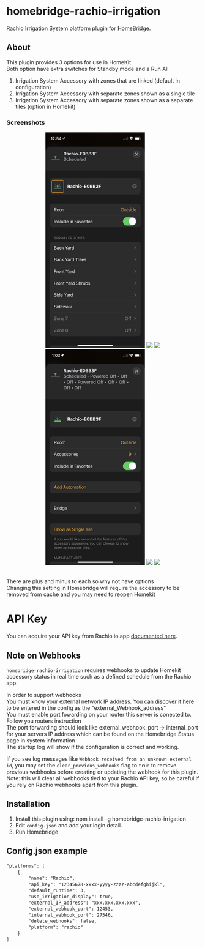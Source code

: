 # homebridge-rachio-irrigation
Rachio Irrigation System platform plugin for [HomeBridge](https://github.com/nfarina/homebridge).

## About

This plugin provides 3 options for use in HomeKit<br>Both option have extra switches for Standby mode and a Run All 
1.	Irrigation System Accessory with zones that are linked (default in configuration)
2.	Irrigation System Accessory with separate zones shown as a single tile 
3.	Irrigation System Accessory with separate zones shown as a separate tiles (option in Homekit)


### Screenshots
<p>
 <div align="center">
  <img width=260 src="images/IMG_3910.PNG"/>
  <img width=260 src="images/IMG_3909.PNG"/>
  <img width=260 src="images/IMG_3911.PNG"/>
  <img width=260 src="images/IMG_3915.PNG"/>
  <img width=260 src="images/IMG_3912.PNG"/>
  <img width=260 src="images/IMG_3913.PNG"/>
 </div align="left">
</p>
<br>There are plus and minus to each so why not have options
<br>Changing this setting in Homebridge will require the accessory to be removed from cache and you may need to reopen Homekit


# API Key

You can acquire your API key from Rachio io.app [documented here](https://rachio.readme.io/docs/authentication).

## Note on Webhooks

`homebridge-rachio-irrigation` requires webhooks to update Homekit accessory status in real time such as a defined schedule from the Rachio app.


In order to support webhooks
<br>You must know your external network IP address. [You can discover it here](https://www.myexternalip.com) to be entered in the config as the "external_Webhook_address"
<br>You must enable port fowarding on your router this server is conected to. Follow you routers instruction
<br>The port forwarding should look like external_webhook_port -> internal_port for your servers IP address which can be found on the Homebridge Status page in system information
<br>The startup log will show if the configuration is correct and working.

If you see log messages like `Webhook received from an unknown external id`, you may set the `clear_previous_webhooks` flag to `true` to remove previous webhooks before creating or updating the webhook for this plugin. Note: this will clear all webhooks tied to your Rachio API key, so be careful if you rely on Rachio webhooks apart from this plugin.

## Installation
1. Install this plugin using: npm install -g homebridge-rachio-irrigation
2. Edit ``config.json`` and add your login detail.
3. Run Homebridge

## Config.json example
```
"platforms": [
	{
		"name": "Rachio",
		"api_key": "12345678-xxxx-yyyy-zzzz-abcdefghijkl",
		"default_runtime": 3,
		"use_irrigation_display": true,
	    "external_IP_address": "xxx.xxx.xxx.xxx",
        "external_webhook_port": 12453,
        "internal_webhook_port": 27546,
		"delete_webhooks": false,
		"platform": "rachio"
	}
]
```
